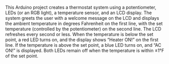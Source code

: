 This Arduino project creates a thermostat system using a potentiometer, LEDs (or an RGB light), a temperature sensor, and an LCD display. The system greets the user with a welcome message on the LCD and displays the ambient temperature in degrees Fahrenheit on the first line, with the set temperature (controlled by the potentiometer) on the second line. The LCD refreshes every second or less. When the temperature is below the set point, a red LED turns on, and the display shows “Heater ON!” on the first line. If the temperature is above the set point, a blue LED turns on, and “AC ON!” is displayed. Both LEDs remain off when the temperature is within ±1°F of the set point. 
